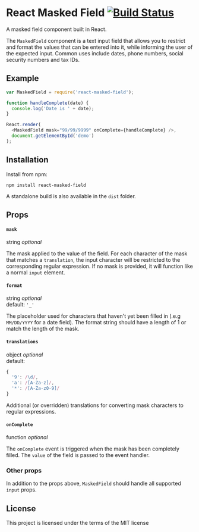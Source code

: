 # React Masked Field [![Build Status](https://ci.solanolabs.com:443/ZenPayroll/react-masked-input/badges/branches/master?badge_token=794c1568edddf9a8b00392fdc577a476be3f6c10)](https://ci.solanolabs.com:443/ZenPayroll/react-masked-input/suites/195735)

A masked field component built in React.

The `MaskedField` component is a text input field that allows you to restrict and format the values that can be entered into it, while informing the user of the expected input. Common uses include dates, phone numbers, social security numbers and tax IDs.

## Example

```js
var MaskedField = require('react-masked-field');

function handleComplete(date) {
  console.log('Date is ' + date);
}

React.render(
  <MaskedField mask="99/99/9999" onComplete={handleComplete} />,
  document.getElementById('demo')
);
```

## Installation

Install from npm:

```
npm install react-masked-field
```

A standalone build is also available in the `dist` folder.

## Props

#### `mask`
string *optional*

The mask applied to the value of the field. For each character of the mask that matches a `translation`, the input character will be restricted to the corresponding regular expression. If no mask is provided, it will function like a normal `input` element.

#### `format`
string *optional*  
default: `'_'`

The placeholder used for characters that haven't yet been filled in (.e.g `MM/DD/YYYY` for a date field). The format string should have a length of 1 or match the length of the mask.

#### `translations`
object *optional*  
default:
```js
{
  '9': /\d/,
  'a': /[A-Za-z]/,
  '*': /[A-Za-z0-9]/
}
```

Additional (or overridden) translations for converting mask characters to regular expressions.

#### `onComplete`
function *optional*

The `onComplete` event is triggered when the mask has been completely filled. The `value` of the field is passed to the event handler.

### Other props
In addition to the props above, `MaskedField` should handle all supported `input` props.

## License

This project is licensed under the terms of the MIT license

